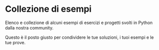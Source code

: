 # Collezione di esempi

Elenco e collezione di alcuni esempi di esercizi e progetti svolti in Python dalla nostra community.

Questo è il posto giusto per condividere le tue soluzioni, i tuoi esempi e le tue prove.